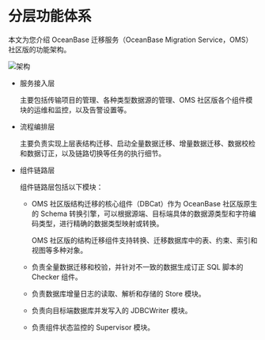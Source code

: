 分层功能体系 
===========================

本文为您介绍 OceanBase 迁移服务（OceanBase Migration Service，OMS）社区版的功能架构。

![架构](https://help-static-aliyun-doc.aliyuncs.com/assets/img/zh-CN/0348739361/p367983.png)

* 服务接入层

  主要包括传输项目的管理、各种类型数据源的管理、OMS 社区版各个组件模块的运维和监控，以及告警设置等。
  

* 流程编排层

  主要负责实现上层表结构迁移、启动全量数据迁移、增量数据迁移、数据校检和数据订正，以及链路切换等任务的执行细节。
  

* 组件链路层

  组件链路层包括以下模块：
  * OMS 社区版结构迁移的核心组件（DBCat）作为 OceanBase 社区版原生的 Schema 转换引擎，可以根据源端、目标端具体的数据源类型和字符编码类型，进行精确的数据类型映射或转换。

    OMS 社区版的结构迁移组件支持转换、迁移数据库中的表、约束、索引和视图等多种对象。
    
  
  * 负责全量数据迁移和校验，并针对不一致的数据生成订正 SQL 脚本的 Checker 组件。

    
  
  * 负责数据库增量日志的读取、解析和存储的 Store 模块。

    
  
  * 负责向目标端数据库并发写入的 JDBCWriter 模块。

    
  
  * 负责组件状态监控的 Supervisor 模块。

    
  

  



